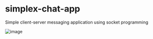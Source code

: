 # simplex-chat-app
Simple client-server messaging application using socket programming

![image](https://github.com/adwayithks/simplex-chat-app/assets/132866560/04c0dab9-654c-48ff-9d1a-c3e901b8b5aa)
